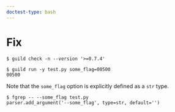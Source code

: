 ```yaml
---
doctest-type: bash
---
```


# Fix

    $ guild check -n --version '>=0.7.4'

    $ guild run -y test.py some_flag=00500
    00500

Note that the `some_flag` option is explicitly defined as a `str` type.

    $ fgrep -- --some_flag test.py
    parser.add_argument('--some_flag', type=str, default='')
